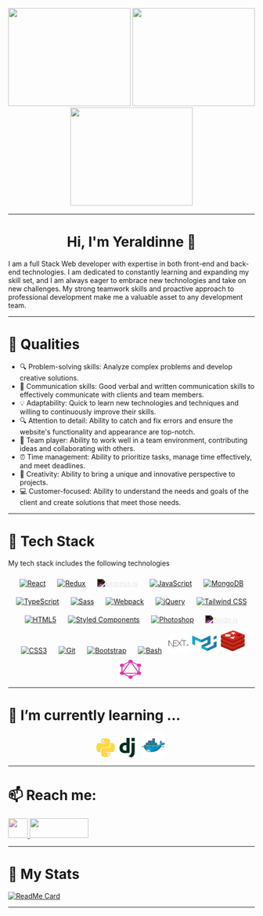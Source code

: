 
<div id="header" align="center">
  <img src="https://media.giphy.com/media/jVqYgn09W8FHEf0BBS/giphy.gif" width="250" height="200">
  <img src="https://media.giphy.com/media/8BlEa9XDwxOwdB6mKW/giphy.gif" width="250" height="200">
  <img src="https://media.giphy.com/media/Tgw604MyLJnDtbi4t0/giphy.gif" width="250" height="200">
</div>

----------------------

<h1 align="center">Hi, I'm Yeraldinne 👋</h1>

I am a full Stack Web developer with expertise in both front-end and back-end technologies. I am dedicated to constantly learning and expanding my skill set, and I am always eager to embrace new technologies and take on new challenges. My strong teamwork skills and proactive approach to professional development make me a valuable asset to any development team.

-----------------

# 💫 Qualities

- 🔍 Problem-solving skills: Analyze complex problems and develop creative solutions.
- 💬 Communication skills: Good verbal and written communication skills to effectively communicate with clients and team members.
- 💡 Adaptability: Quick to learn new technologies and techniques and willing to continuously improve their skills.
- 🔍 Attention to detail: Ability to catch and fix errors and ensure the website's functionality and appearance are top-notch.
- 🤝 Team player: Ability to work well in a team environment, contributing ideas and collaborating with others.
- ⏰ Time management: Ability to prioritize tasks, manage time effectively, and meet deadlines.
- 🎨 Creativity: Ability to bring a unique and innovative perspective to projects.
- 💻 Customer-focused: Ability to understand the needs and goals of the client and create solutions that meet those needs.


---

# 💎 Tech Stack

My tech stack includes the following technologies

<div align="center">  
<a href="https://reactjs.org/" target="_blank"><img style="margin: 10px" src="https://profilinator.rishav.dev/skills-assets/react-original-wordmark.svg" alt="React" height="40" /></a>  
<a href="https://redux.js.org/" target="_blank"><img style="margin: 10px" src="https://profilinator.rishav.dev/skills-assets/redux-original.svg" alt="Redux" height="40" /></a> 
  <a href="https://expressjs.com/" target="_blank"><img style="margin: 10px; filter: invert(100%)" src="https://profilinator.rishav.dev/skills-assets/express-original-wordmark.svg" alt="Express.js" height="40" /></a>
<a href="https://www.javascript.com/" target="_blank"><img style="margin: 10px" src="https://profilinator.rishav.dev/skills-assets/javascript-original.svg" alt="JavaScript" height="40" /></a>  
<a href="https://www.mongodb.com/" target="_blank"><img style="margin: 10px" src="https://profilinator.rishav.dev/skills-assets/mongodb-original-wordmark.svg" alt="MongoDB" height="40" /></a>  
<a href="https://www.typescriptlang.org/" target="_blank"><img style="margin: 10px" src="https://profilinator.rishav.dev/skills-assets/typescript-original.svg" alt="TypeScript" height="40" /></a>   
<a href="https://sass-lang.com/" target="_blank"><img style="margin: 10px" src="https://profilinator.rishav.dev/skills-assets/sass-original.svg" alt="Sass" height="50" /></a>
<a href="https://webpack.js.org/" target="_blank"><img style="margin: 10px" src="https://profilinator.rishav.dev/skills-assets/webpack-original.svg" alt="Webpack" height="40" /></a>  
<a href="https://jquery.com/" target="_blank"><img style="margin: 10px" src="https://profilinator.rishav.dev/skills-assets/jquery.png" alt="jQuery" height="50" /></a>  
<a href="https://www.tailwindcss.com/" target="_blank"><img style="margin: 10px" src="https://profilinator.rishav.dev/skills-assets/tailwindcss.svg" alt="Tailwind CSS" height="40" /></a>  
<a href="https://en.wikipedia.org/wiki/HTML5" target="_blank"><img style="margin: 10px" src="https://profilinator.rishav.dev/skills-assets/html5-original-wordmark.svg" alt="HTML5" height="40" /></a>  
<a href="https://styled-components.com/" target="_blank"><img style="margin: 10px" src="https://profilinator.rishav.dev/skills-assets/styled-components.png" alt="Styled Components" height="40" /></a>  
<a href="https://www.adobe.com/in/products/photoshop.html" target="_blank"><img style="margin: 10px" src="https://profilinator.rishav.dev/skills-assets/photoshop-plain.svg" alt="Photoshop" height="40" /></a>  
<a href="https://nodejs.org/" target="_blank"><img style="margin: 10px; filter: invert(100%)" src="https://profilinator.rishav.dev/skills-assets/nodejs-original-wordmark.svg" alt="Node.js" height="40" /></a>
  <a href="https://www.w3schools.com/css/" target="_blank"><img style="margin: 10px" src="https://profilinator.rishav.dev/skills-assets/css3-original-wordmark.svg" alt="CSS3" height="40" /></a>
<a href="https://github.com/" target="_blank"><img style="margin: 10px" src="https://profilinator.rishav.dev/skills-assets/git-scm-icon.svg" alt="Git" height="40" /></a>  
  <a href="https://getbootstrap.com/docs/3.4/javascript/" target="_blank"><img style="margin: 10px" src="https://profilinator.rishav.dev/skills-assets/bootstrap-plain.svg" alt="Bootstrap" height="40" /></a>  
<a href="https://www.gnu.org/software/bash/" target="_blank"><img style="margin: 10px" src="https://profilinator.rishav.dev/skills-assets/gnu_bash-icon.svg" alt="Bash" height="40" /></a>  
 <img src="https://github.com/devicons/devicon/blob/master/icons/nextjs/nextjs-original-wordmark.svg" title="NextJS" alt="NextJS" width="40" height="40"/>&nbsp;
 <img src="https://github.com/devicons/devicon/blob/master/icons/materialui/materialui-original.svg" title="Materialui" alt="Materialui" width="50" height="40"/>&nbsp;
   <img src="https://github.com/devicons/devicon/blob/master/icons/redis/redis-original.svg" title="Redis" alt="Redis" width="50" height="50"/>&nbsp;
  <img src="https://github.com/devicons/devicon/blob/master/icons/graphql/graphql-plain.svg" title="GraphQL" alt="GraphQL" width="50" height="40"/>&nbsp;
</div>  

------------------------
  
 
  
  # 🌱 I’m currently learning ...
   
<div align="center"> 
 <img src="https://github.com/devicons/devicon/blob/master/icons/python/python-plain.svg" title="Python" alt="Python" width="40" height="40"/>
  <img src="https://github.com/devicons/devicon/blob/master/icons/django/django-plain.svg" title="Django" alt="Django" width="40" height="40"/>&nbsp;
  <img src="https://github.com/devicons/devicon/blob/master/icons/docker/docker-original.svg" title="docker" alt="docker" width="50" height="50"/>&nbsp;


  
 
  
  </div>
  
  ------------------
  
  
# 📫 Reach me: 
  <div>
  <a href="https://www.linkedin.com/in/yeraldinne-sanabria-bb6970172/">
 <img src="https://cdn4.iconfinder.com/data/icons/social-messaging-ui-color-shapes-2-free/128/social-linkedin-square2-512.png" style="filter: hue-rotate(180deg); height:40px; width:40px;">
</a>

<a href="mailto:yeraldinnedev@gmail.com">
  <img src="https://img.shields.io/badge/-Email-0077B5?style=flat-square&logo=gmail" height="40" width="120">
</a>
  
  
  
  
  -------
  
  
  

# 🔭 My Stats

[![ReadMe Card](https://github-readme-stats.vercel.app/api?username=yeraldinnesan&show_icons=true&theme=radical)](https://github.com/anuraghazra/github-readme-stats)
  </div>

--------------------------





  


<!--
**Yeraldinnesan/Yeraldinnesan** is a ✨ _special_ ✨ repository because its `README.md` (this file) appears on your GitHub profile.

Here are some ideas to get you started:

- 🔭 I’m currently working on ...

- 👯 I’m looking to collaborate on ...
- 🤔 I’m looking for help with ...
- 💬 Ask me about ...
- 📫 How to reach me: ...
- 😄 Pronouns: ...
- ⚡ Fun fact: ...
-->
